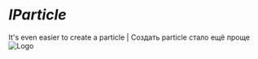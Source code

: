 # *IParticle*
It's even easier to create a particle | Создать particle стало ещё проще
![Logo](https://infomcpe.ru/data/covers/resource/l/0/334.jpg)

